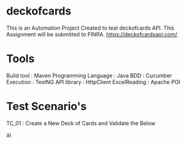 # deckofcards

This is an Automation Project Created to test deckofcards API. This Assignment will be submitted to FINRA.
https://deckofcardsapi.com/


# Tools 

Build tool :            Maven
Programming Language :  Java
BDD                  :  Cucumber
Execution            :  TestNG
API library          :  HttpClient
ExcelReading         :  Apache POI


# Test Scenario's

TC_01 : Create a New Deck of Cards and Validate the Below

a) 

